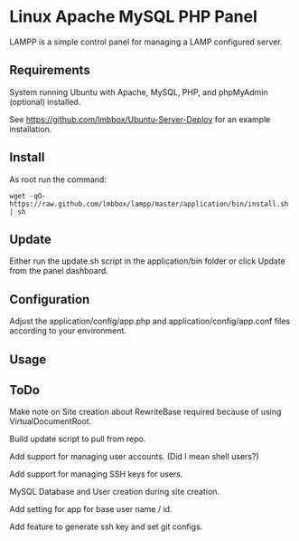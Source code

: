 # Linux Apache MySQL PHP Panel

LAMPP is a simple control panel for managing a LAMP configured server.

## Requirements

System running Ubuntu with Apache, MySQL, PHP, and phpMyAdmin (optional) installed.

See https://github.com/lmbbox/Ubuntu-Server-Deploy for an example installation.

## Install

As root run the command:

	wget -qO- https://raw.github.com/lmbbox/lampp/master/application/bin/install.sh | sh

## Update

Either run the update.sh script in the application/bin folder or click Update from the panel dashboard.

## Configuration

Adjust the application/config/app.php and application/config/app.conf files according to your environment.

## Usage



## ToDo

Make note on Site creation about RewriteBase required because of using VirtualDocumentRoot.

Build update script to pull from repo.

Add support for managing user accounts. (Did I mean shell users?)

Add support for managing SSH keys for users.

MySQL Database and User creation during site creation.

Add setting for app for base user name / id.

Add feature to generate ssh key and set git configs.
